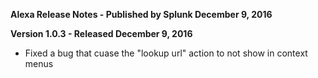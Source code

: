 **Alexa Release Notes - Published by Splunk December 9, 2016**


**Version 1.0.3 - Released December 9, 2016**

* Fixed a bug that cuase the "lookup url" action to not show in context menus
